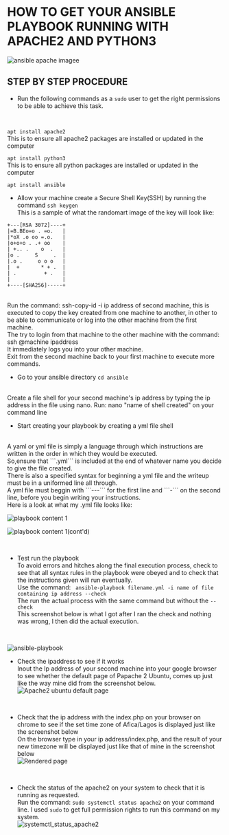 # HOW TO GET YOUR ANSIBLE PLAYBOOK RUNNING WITH APACHE2 AND PYTHON3  #
![ansible apache imagee](https://user-images.githubusercontent.com/108562214/198389371-e8c561a1-5209-486b-b5ba-903cb7a81fde.PNG)

## STEP BY STEP PROCEDURE ##
* Run the following commands as a ```sudo``` user to get the right permissions to be able to achieve this task. <br>
<br>

```apt install apache2```<br>
This is to ensure all apache2 packages are installed or updated in the computer<br>

 ```apt install python3```<br>
This is to ensure all python packages are installed or updated in the computer<br>

```apt install ansible```<br>

* Allow your machine create a Secure Shell Key(SSH) by running the command ``` ssh keygen ``` <br>
This is a sample of what the randomart image of the key will look like:<br>
```
+---[RSA 3072]----+
|=B.BEo=o . =o.   |
|*oX .o oo =.o.   |
|o+o+o . .+ oo    |
| +.. .    o  .   |
|o .     S     .  |
|.o .     o o o   |
|  +       * + .  |
| .         + .   |
|                 |
+----[SHA256]-----+
```
<br>
Run the command: ssh-copy-id -i ip address of second machine, this is executed to copy the key created from one machine to another, in other to be able to communicate or log into the other machine from the first machine. <br>
The try to login from that machine to the other machine with the command: ssh @machine ipaddress <br>
It immediately logs you into your other machine.<br>
Exit from the second machine back to your first machine to execute more commands.<br>

* Go to your ansible directory ```cd ansible```<br>
<br>
Create a file shell for your second machine's ip address by typing the ip address in the file using nano. Run: nano "name of shell created" on your command line<br>

* Start creating your playbook by creating a yml file shell<br>
<br>
A yaml or yml file is simply a language through which instructions are written in the order in which they would be executed. <br>
So,ensure that ```.yml``` is included at the end of whatever name you decide to give the file created.<br>
There is also a specified syntax for beginning a yml file and the writeup must be in a uniformed line all through.<br>
A yml file must beggin with ```---``` for the first line and ```-``` on the second line, before you begin writing your instructions.<br>
Here is a look at what my .yml file looks like:<br>


![playbook content 1](https://user-images.githubusercontent.com/108562214/196054266-552d268f-a6c6-49c6-9d7a-9aa6a79552c7.PNG)

![playbook content 1(cont'd)](https://user-images.githubusercontent.com/108562214/196054563-24a6a9e0-1221-49ce-9cf8-971ed4e4702a.PNG)

<br>

* Test run the playbook<br>
To avoid errors and hitches along the final execution process, check to see that all syntax rules in the playbook were obeyed and to check that the instructions given will run eventually. <br>
Use the command: ``` ansible-playbook filename.yml -i name of file containing ip address --check```<br>
The run the actual process with the same command but without the ```--check```<br>
This screenshot below is what I got after I ran the check and nothing was wrong, I then did the actual execution.<br>
<br>

![ansible-playbook](https://user-images.githubusercontent.com/108562214/196054129-307a7f75-f518-4718-b3b7-41d64c7ae594.PNG)<br>



* Check the ipaddress to see if it works<br>
Inout the Ip address of your second machine into your google browser to see whether the default page of Papache 2 Ubuntu, comes up just like the way mine did from the screenshot below.<br>
![Apache2 ubuntu default page](https://user-images.githubusercontent.com/108562214/196053984-7e491bc9-3998-4015-b65b-cc36b7a4a4ca.PNG)<br>

<br>

* Check that the ip address with the index.php on your browser on chrome to see if the set time zone of Afica/Lagos is displayed just like the screenshot below<br> 
 On the browser type in your ip address/index.php, and the result of your new timezone will be displayed just like that of mine in the screenshot below<br>
![Rendered page](https://user-images.githubusercontent.com/108562214/196054466-17e23986-69e1-4b94-925a-007e8410f214.PNG)<br>
<br>

* Check the status of the apache2 on your system to check that it is running as requested.<br>
Run the command: ```sudo systemctl status apache2``` on your command line. I used ```sudo``` to get full permission rights to run this command on my system. <br>
![systemctl_status_apache2](https://user-images.githubusercontent.com/108562214/196055088-026f99a4-01ff-4ad8-ad73-d8018ac79732.PNG)<br>




